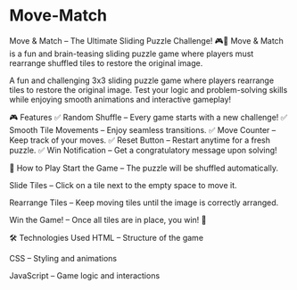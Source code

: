 # Move-Match
Move &amp; Match – The Ultimate Sliding Puzzle Challenge! 🎮🧩 Move &amp; Match is a fun and brain-teasing sliding puzzle game where players must rearrange shuffled tiles to restore the original image. 

A fun and challenging 3x3 sliding puzzle game where players rearrange tiles to restore the original image. Test your logic and problem-solving skills while enjoying smooth animations and interactive gameplay!

🎮 Features
✅ Random Shuffle – Every game starts with a new challenge!
✅ Smooth Tile Movements – Enjoy seamless transitions.
✅ Move Counter – Keep track of your moves.
✅ Reset Button – Restart anytime for a fresh puzzle.
✅ Win Notification – Get a congratulatory message upon solving!

🚀 How to Play
Start the Game – The puzzle will be shuffled automatically.

Slide Tiles – Click on a tile next to the empty space to move it.

Rearrange Tiles – Keep moving tiles until the image is correctly arranged.

Win the Game! – Once all tiles are in place, you win! 🎉

🛠️ Technologies Used
HTML – Structure of the game

CSS – Styling and animations

JavaScript – Game logic and interactions
